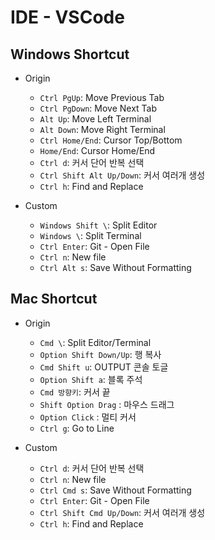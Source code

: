 # IDE - VSCode

## Windows Shortcut

- Origin

  - `Ctrl PgUp`: Move Previous Tab
  - `Ctrl PgDown`: Move Next Tab
  - `Alt Up`: Move Left Terminal
  - `Alt Down`: Move Right Terminal
  - `Ctrl Home/End`: Cursor Top/Bottom
  - `Home/End`: Cursor Home/End
  - `Ctrl d`: 커서 단어 반복 선택
  - `Ctrl Shift Alt Up/Down`: 커서 여러개 생성
  - `Ctrl h`: Find and Replace

- Custom
  - `Windows Shift \`: Split Editor
  - `Windows \`: Split Terminal
  - `Ctrl Enter`: Git - Open File
  - `Ctrl n`: New file
  - `Ctrl Alt s`: Save Without Formatting

## Mac Shortcut

- Origin

  - `Cmd \`: Split Editor/Terminal
  - `Option Shift Down/Up`: 행 복사
  - `Cmd Shift u`: OUTPUT 콘솔 토글
  - `Option Shift a`: 블록 주석
  - `Cmd 방향키`: 커서 끝
  - `Shift Option Drag` : 마우스 드래그
  - `Option Click` : 멀티 커서
  - `Ctrl g`: Go to Line

- Custom
  - `Ctrl d`: 커서 단어 반복 선택
  - `Ctrl n`: New file
  - `Ctrl Cmd s`: Save Without Formatting
  - `Ctrl Enter`: Git - Open File
  - `Ctrl Shift Cmd Up/Down`: 커서 여러개 생성
  - `Ctrl h`: Find and Replace

